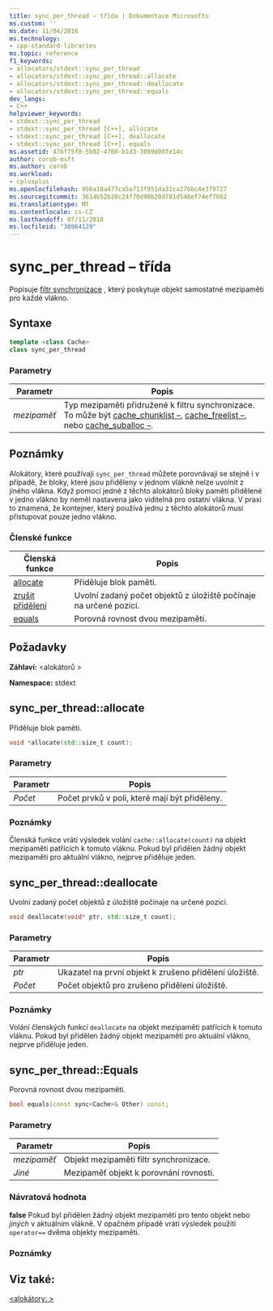 ```yaml
---
title: sync_per_thread – třída | Dokumentace Microsoftu
ms.custom: ''
ms.date: 11/04/2016
ms.technology:
- cpp-standard-libraries
ms.topic: reference
f1_keywords:
- allocators/stdext::sync_per_thread
- allocators/stdext::sync_per_thread::allocate
- allocators/stdext::sync_per_thread::deallocate
- allocators/stdext::sync_per_thread::equals
dev_langs:
- C++
helpviewer_keywords:
- stdext::sync_per_thread
- stdext::sync_per_thread [C++], allocate
- stdext::sync_per_thread [C++], deallocate
- stdext::sync_per_thread [C++], equals
ms.assetid: 47bf75f8-5b02-4760-b1d3-3099d08fe14c
author: corob-msft
ms.author: corob
ms.workload:
- cplusplus
ms.openlocfilehash: 956a18a477ca5a713f951da31ca276bc4e379727
ms.sourcegitcommit: 3614b52b28c24f70d90b20d781d548ef74ef7082
ms.translationtype: MT
ms.contentlocale: cs-CZ
ms.lasthandoff: 07/11/2018
ms.locfileid: "38964129"
---
```

# <a name="syncperthread-class"></a>sync_per_thread – třída

Popisuje [filtr synchronizace](../standard-library/allocators-header.md) , který poskytuje objekt samostatné mezipaměti pro každé vlákno.

## <a name="syntax"></a>Syntaxe

```cpp
template <class Cache>
class sync_per_thread
```

### <a name="parameters"></a>Parametry

|Parametr|Popis|
|---------------|-----------------|
|*mezipaměť*|Typ mezipaměti přidružené k filtru synchronizace. To může být [cache_chunklist –](../standard-library/cache-chunklist-class.md), [cache_freelist –](../standard-library/cache-freelist-class.md), nebo [cache_suballoc –](../standard-library/cache-suballoc-class.md).|

## <a name="remarks"></a>Poznámky

Alokátory, které používají `sync_per_thread` můžete porovnávají se stejně i v případě, že bloky, které jsou přiděleny v jednom vlákně nelze uvolnit z jiného vlákna. Když pomocí jedné z těchto alokátorů bloky paměti přidělené v jedno vlákno by neměl nastavena jako viditelná pro ostatní vlákna. V praxi to znamená, že kontejner, který používá jednu z těchto alokátorů musí přistupovat pouze jedno vlákno.

### <a name="member-functions"></a>Členské funkce

|Členská funkce|Popis|
|-|-|
|[allocate](#allocate)|Přiděluje blok paměti.|
|[zrušit přidělení](#deallocate)|Uvolní zadaný počet objektů z úložiště počínaje na určené pozici.|
|[equals](#equals)|Porovná rovnost dvou mezipamětí.|

## <a name="requirements"></a>Požadavky

**Záhlaví:** \<alokátorů >

**Namespace:** stdext

## <a name="allocate"></a>  sync_per_thread::allocate

Přiděluje blok paměti.

```cpp
void *allocate(std::size_t count);
```

### <a name="parameters"></a>Parametry

|Parametr|Popis|
|---------------|-----------------|
|*Počet*|Počet prvků v poli, které mají být přiděleny.|

### <a name="remarks"></a>Poznámky

Členská funkce vrátí výsledek volání `cache::allocate(count)` na objekt mezipaměti patřících k tomuto vláknu. Pokud byl přidělen žádný objekt mezipaměti pro aktuální vlákno, nejprve přiděluje jeden.

## <a name="deallocate"></a>  sync_per_thread::deallocate

Uvolní zadaný počet objektů z úložiště počínaje na určené pozici.

```cpp
void deallocate(void* ptr, std::size_t count);
```

### <a name="parameters"></a>Parametry

|Parametr|Popis|
|---------------|-----------------|
|*ptr*|Ukazatel na první objekt k zrušeno přidělení úložiště.|
|*Počet*|Počet objektů pro zrušeno přidělení úložiště.|

### <a name="remarks"></a>Poznámky

Volání členských funkcí `deallocate` na objekt mezipaměti patřících k tomuto vláknu. Pokud byl přidělen žádný objekt mezipaměti pro aktuální vlákno, nejprve přiděluje jeden.

## <a name="equals"></a>  sync_per_thread::Equals

Porovná rovnost dvou mezipamětí.

```cpp
bool equals(const sync<Cache>& Other) const;
```

### <a name="parameters"></a>Parametry

|Parametr|Popis|
|---------------|-----------------|
|*mezipaměť*|Objekt mezipaměti filtr synchronizace.|
|*Jiné*|Mezipaměť objekt k porovnání rovnosti.|

### <a name="return-value"></a>Návratová hodnota

**false** Pokud byl přidělen žádný objekt mezipaměti pro tento objekt nebo *jiných* v aktuálním vlákně. V opačném případě vrátí výsledek použití `operator==` dvěma objekty mezipaměti.

### <a name="remarks"></a>Poznámky

## <a name="see-also"></a>Viz také:

[\<alokátory: >](../standard-library/allocators-header.md)<br/>
